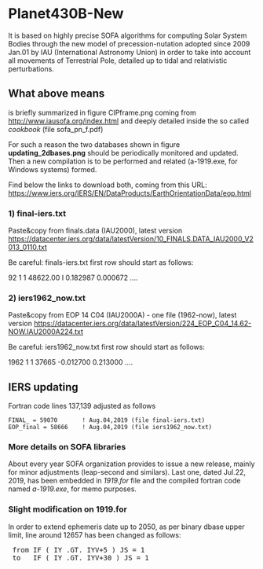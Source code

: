 # Planet430B-New
It is based on highly precise SOFA algorithms for computing Solar System Bodies through the new model of precession-nutation adopted since 2009 Jan.01 by IAU (International Astronomy Union) in order to take into account all movements of Terrestrial Pole, detailed up to tidal and relativistic perturbations.

## What above means

is briefly summarized in figure CIPframe.png coming from http://www.iausofa.org/index.html and deeply detailed inside the so called <i>cookbook</i> (file sofa_pn_f.pdf)

For such a reason the two databases shown in figure <b>updating_2dbases.png</b> should be periodically monitored and updated. Then a new compilation is to be performed and related (a-1919.exe, for Windows systems) formed.

Find below the links to download both, coming from this URL: https://www.iers.org/IERS/EN/DataProducts/EarthOrientationData/eop.html
### 1) final-iers.txt 
Paste&copy from finals.data (IAU2000), latest version
https://datacenter.iers.org/data/latestVersion/10_FINALS.DATA_IAU2000_V2013_0110.txt

Be careful: finals-iers.txt first row should start as follows:

92 1 1 48622.00 I  0.182987 0.000672 ....
### 2) iers1962_now.txt 
Paste&copy from EOP 14 C04 (IAU2000A) - one file (1962-now), latest version
https://datacenter.iers.org/data/latestVersion/224_EOP_C04_14.62-NOW.IAU2000A224.txt

Be careful: iers1962_now.txt first row should start as follows:

1962   1   1  37665  -0.012700   0.213000  ....

## IERS updating 
Fortran code lines 137,139 adjusted as follows

    FINAL_ = 59070       ! Aug.04,2019 (file final-iers.txt) 
    EOP_final = 58666    ! Aug.04,2019 (file iers1962_now.txt)

### More details on SOFA libraries
About every year SOFA organization provides to issue a new release, mainly for minor adjustments (leap-second and similars). Last one, dated Jul.22, 2019, has been embedded in <i>1919.for</i> file and the compiled fortran code named <i>a-1919.exe</i>, for memo purposes.

### Slight modification on 1919.for
In order to extend ephemeris date up to 2050, as per binary dbase upper limit, line around 12657 has been changed as follows:
<pre>
 from IF ( IY .GT. IYV+5 ) JS = 1
 to   IF ( IY .GT. IYV+30 ) JS = 1
</pre>  

